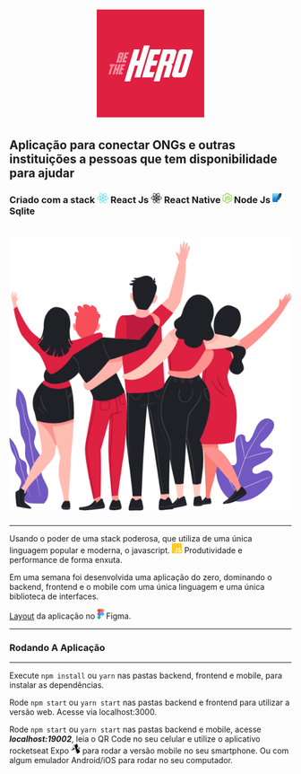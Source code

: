 <h1 align="center">
    <img src="./mobile/assets/icon.png"/>
</h1>


<h2 aling="center"> 
    Aplicação para conectar ONGs e outras   instituições a pessoas que tem disponibilidade para ajudar 
</h2>

<h3>
    Criado com a stack 
    <img src="./assets/react.png" height="18"/> React Js
    <img src="./assets/react-native.png" height="18"/> React Native
    <img src="./assets/node.png" height="18" /> Node Js
    <img src="./assets/sqlite.png" height="18" /> Sqlite
</h3>

<h1 aling="center">
    <img src="./assets/heroes.png" />
</h1>

---

<p> 
    Usando o poder de uma stack poderosa, que utiliza de uma única linguagem popular e moderna, o javascript.
    <img src="./assets/js.png" height="18" />
    Produtividade e performance de forma enxuta. 
</p>

<p>
    Em uma semana foi desenvolvida uma aplicação do zero, dominando o backend, frontend e o mobile com uma única linguagem e uma única biblioteca de interfaces.
</p>

[Layout](https://www.figma.com/file/2C2yvw7jsCOGmaNUDftX9n/Be-The-Hero---OmniStack-11?node-id=0%3A1) da aplicação no
<img src="assets/figma.png" height="18" />
Figma.

---

### Rodando A Aplicação

---

Execute ``` npm install ``` ou  ``` yarn ```  nas pastas backend, frontend e mobile, para instalar as dependências.

Rode ``` npm start ``` ou ``` yarn start ``` nas pastas backend e frontend para utilizar a versão web. Acesse via localhost:3000.

Rode ``` npm start ``` ou ``` yarn start ``` nas pastas backend e mobile, acesse  ***localhost:19002***, leia o QR Code no seu celular e utilize o aplicativo rocketseat Expo <img src="./assets/expo.png" height="18" />
para rodar a versão mobile no seu smartphone. Ou com algum emulador Android/iOS para rodar no seu computador.

